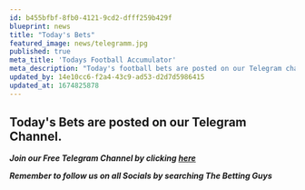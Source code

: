 ```yaml
---
id: b455bfbf-8fb0-4121-9cd2-dfff259b429f
blueprint: news
title: "Today's Bets"
featured_image: news/telegramm.jpg
published: true
meta_title: 'Todays Football Accumulator'
meta_description: "Today's football bets are posted on our Telegram channel. Make sure to join our free channel to get our football tips daily. We have lots of giveaways too"
updated_by: 14e10cc6-f2a4-43c9-ad53-d2d7d5986415
updated_at: 1674825878
---
```

<h2>Today&#039;s Bets are posted on our Telegram Channel.</h2><p><strong><em>Join our Free Telegram Channel by clicking <a target="_blank" href="https://t.me/+EzvwSPI8ITNjMzc0">here</a> </em></strong></p><p><strong><em>Remember to follow us on all Socials by searching The Betting Guys </em></strong></p><p></p>